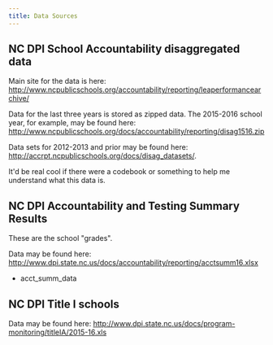 ```yaml
---
title: Data Sources
---
```


## NC DPI School Accountability disaggregated data

Main site for the data is here: http://www.ncpublicschools.org/accountability/reporting/leaperformancearchive/

Data for the last three years is stored as zipped data. The 2015-2016 school year, for example, may be found here: http://www.ncpublicschools.org/docs/accountability/reporting/disag1516.zip

Data sets for 2012-2013 and prior may be found here: http://accrpt.ncpublicschools.org/docs/disag_datasets/.

It'd be real cool if there were a codebook or something to help me understand what this data is.

## NC DPI Accountability and Testing Summary Results

These are the school "grades".

Data may be found here: http://www.dpi.state.nc.us/docs/accountability/reporting/acctsumm16.xlsx

* acct_summ_data

## NC DPI Title I schools

Data may be found here: http://www.dpi.state.nc.us/docs/program-monitoring/titleIA/2015-16.xls
